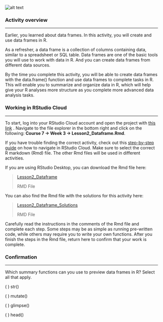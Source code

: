 ![alt text](https://d3c33hcgiwev3.cloudfront.net/imageAssetProxy.v1/zyOCm7w4S3Sjgpu8OEt0dA_278f3482876c4a26aed5abe3841928b3_lightbulb-HandsOn.png?expiry=1686960000000&hmac=qImlK87S1_spNSB8271VZ2OvKGcdDn6jUtpZbloDK2c)


### Activity overview
_________________
Earlier, you learned about data frames. In this activity, you will create and use data frames in R.

As a refresher, a data frame is a collection of columns containing data, similar to a spreadsheet or SQL table. Data frames are one of the basic tools you will use to work with data in R. And you can create data frames from different data sources.

By the time you complete this activity, you will be able to create data frames with the data.frame() function and use  data frames to complete tasks in R. This will enable you to summarize and organize data in R, which will help give your R analyses more structure as you complete more advanced data analysis tasks.

### Working in RStudio Cloud
____________
To start, log into your RStudio Cloud account and open the project with 
[this link](https://rstudio.cloud/project/2138069)
. Navigate to the file explorer in the bottom right and click on the following: **Course 7 -> Week 3 -> Lesson2_Dataframe.Rmd**.

If you have trouble finding the correct activity, check out this 
[step-by-step guide](https://cursive.io/shared/28dc296d9-5515-41a9-9bf6-84369bd247e3)
 on how to navigate in RStudio Cloud. Make sure to select the correct R markdown (Rmd) file. The other Rmd files will be used in different activities.

If you are using RStudio Desktop, you can download the Rmd file here:

> [Lesson2_Dataframe](https://d3c33hcgiwev3.cloudfront.net/RSYCoU88Q66mAqFPPNOuKQ_4d3ab0b8fa0547f6996a66ab05babcf1_Lesson2_Dataframe.Rmd?Expires=1686960000&Signature=efEqk8HlH8Phsv6I~URuivD4HeC7oR6wFdT7CE7AggcyzZz4xhybpgrdrNTJgqy5IDNhOYLKE30pohD9dyjY5QT6B2Im5sPV5t-5PHP8bR1RLTXhv85bpfWLLIVL14ZyUo55Hw5kf2AfkVHvkS6JC0CCXtKwb9CY0VlLZk2AN6k_&Key-Pair-Id=APKAJLTNE6QMUY6HBC5A)    
> 
> RMD File



You can also find the Rmd file with the solutions for this activity here:

> [Lesson2_Dataframe_Solutions](https://d3c33hcgiwev3.cloudfront.net/MUc2CUiKRM6HNglIiqTOSg_875c2debff6649828daca8a409d9c7f1_Lesson2_Dataframe_Solutions.Rmd?Expires=1686960000&Signature=iVZazRmlaQx8GSfcUpANNbauEFnpQQfbatWsZlo76cFc7RCwQS6NLVbSkE62k2D7TUDq9lhO2-e62Yiv~mMu4eLaxqbg9Xq3Bk7p9m6cBLxs4mCvixn2Od0gRuktXELvCsGsD2UEjyjhOdnaX2SfntKeiF9iBE-OORyGFIP6B0A_&Key-Pair-Id=APKAJLTNE6QMUY6HBC5A)
> 
> RMD File


Carefully read the instructions in the comments of the Rmd file and complete each step. Some steps may be as simple as running pre-written code, while others may require you to write your own functions. After you finish the steps in the Rmd file, return here to confirm that your work is complete.

### Confirmation
____________________
Which summary functions can you use to preview data frames in R? Select all that apply.

( ) str()


( ) mutate()


( ) glimpse()


( ) head()
